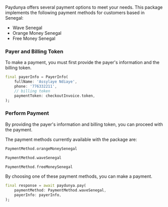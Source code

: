 Paydunya offers several payment options to meet your needs. This package implements the following payment methods for customers based in Senegal:

- Wave Senegal
- Orange Money Senegal
- Free Money Senegal

### Payer and Billing Token

To make a payment, you must first provide the payer's information and the billing token.

```dart
final payerInfo = PayerInfo(
    fullName: 'Assylaye Ndiaye',
    phone: '776332211',
    // billing token
    paymentToken: checkoutInvoice.token,
);
```

### Perform Payment

By providing the payer's information and billing token, you can proceed with the payment.

The payment methods currently available with the package are:

```dart
PaymentMethod.orangeMoneySenegal
```

```dart
PaymentMethod.waveSenegal
```

```dart
PaymentMethod.freeMoneySenegal
```

By choosing one of these payment methods, you can make a payment.

```dart
final response = await paydunya.pay(
    paymentMethod: PaymentMethod.waveSenegal,
    payerInfo: payerInfo,
);
```
